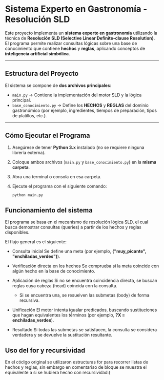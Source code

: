 # Sistema Experto en Gastronomía - Resolución SLD

Este proyecto implementa un **sistema experto en gastronomía** utilizando la técnica de **Resolución SLD (Selective Linear Definite-clause Resolution)**.  
El programa permite realizar consultas lógicas sobre una base de conocimiento que contiene **hechos** y **reglas**, aplicando conceptos de **inteligencia artificial simbólica**.

---

## Estructura del Proyecto

El sistema se compone de **dos archivos principales**:

- `main.py` → Contiene la implementación del motor SLD y la lógica principal.
- `base_conocimiento.py` → Define los **HECHOS** y **REGLAS** del dominio gastronómico (por ejemplo, ingredientes, tiempos de preparación, tipos de platillos, etc.).

---

## Cómo Ejecutar el Programa

1. Asegúrese de tener **Python 3.x** instalado (no se requiere ninguna librería externa).
2. Coloque ambos archivos (`main.py` y `base_conocimiento.py`) en la **misma carpeta**.
3. Abra una terminal o consola en esa carpeta.
4. Ejecute el programa con el siguiente comando:

   ```bash
   python main.py

## Funcionamiento del sistema

El programa se basa en el mecanismo de resolución lógica SLD, el cual busca demostrar consultas (queries) a partir de los hechos y reglas disponibles.

El flujo general es el siguiente:

- Consulta inicial
Se define una meta (por ejemplo, **("muy_picante", "enchiladas_verdes")**).

- Verificación directa en los hechos
Se comprueba si la meta coincide con algún hecho en la base de conocimiento.

- Aplicación de reglas
Si no se encuentra coincidencia directa, se buscan reglas cuya cabeza (head) coincida con la consulta.

    - Si se encuentra una, se resuelven las submetas (body) de forma recursiva.

- Unificación
El motor intenta igualar predicados, buscando sustituciones que hagan equivalentes los términos (por ejemplo, **?X = enchiladas_verdes**).

- Resultado
Si todas las submetas se satisfacen, la consulta se considera verdadera y se devuelve la sustitución resultante.

## Uso del for y recursividad

En el código original se utilizaron estructuras for para recorrer listas de hechos y reglas, sin embargo en comentariso de bloque se muestra el equivalente a si se hubiera hecho con recursividad:)
